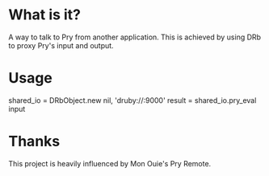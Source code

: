 # What is it?

A way to talk to Pry from another application. This is achieved by using DRb to proxy Pry's input and output. 

# Usage

  shared_io = DRbObject.new nil, 'druby://:9000'
  result = shared_io.pry_eval input

# Thanks

This project is heavily influenced by Mon Ouie's Pry Remote. 

